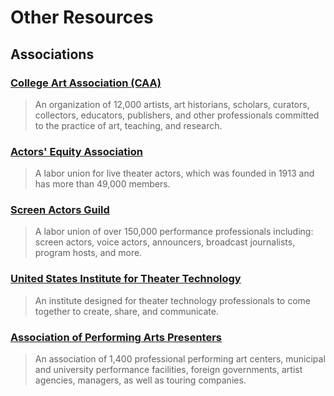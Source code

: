 # Other Resources

## Associations

### [College Art Association \(CAA\)](http://www.collegeart.org/)

> An organization of 12,000 artists, art historians, scholars, curators, collectors, educators, publishers, and other professionals committed to the practice of art, teaching, and research.

### [Actors' Equity Association](http://www.actorsequity.org/home.asp)

> A labor union for live theater actors, which was founded in 1913 and has more than 49,000 members.

### [Screen Actors Guild](http://www.sag.org/home)

> A labor union of over 150,000 performance professionals including: screen actors, voice actors, announcers, broadcast journalists, program hosts, and more.

### [United States Institute for Theater Technology](http://www.usitt.org/)

> An institute designed for theater technology professionals to come together to create, share, and communicate.

### [Association of Performing Arts Presenters](http://www.artspresenters.org/)

> An association of 1,400 professional performing art centers, municipal and university performance facilities, foreign governments, artist agencies, managers, as well as touring companies.
